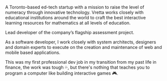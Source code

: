 A Toronto-based ed-tech startup with a mission to raise the level of numeracy through innovative technology. Vretta works closely with educational institutions around the world to craft the best interactive learning resources for mathematics at all levels of education.

Lead developer of the company’s flagship assessment project.

As a software developer, I work closely with system architects, designers and domain experts to execute on the creation and maintenance of web and mobile based applications.

This was my first professional dev job in my transition from my past life in finance, the work was tough 💦, but there's nothing that teaches you to program a computer like building interactive games 🎮.